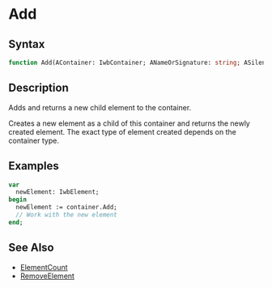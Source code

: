 # Add

## Syntax

```pascal
function Add(AContainer: IwbContainer; ANameOrSignature: string; ASilent: boolean): IwbElement;
```

## Description

Adds and returns a new child element to the container.

Creates a new element as a child of this container and returns the newly created element. The exact type of element created depends on the container type.

## Examples

```pascal
var
  newElement: IwbElement;
begin
  newElement := container.Add;
  // Work with the new element
end;
```

## See Also

- [ElementCount](IwbContainer_ElementCount.md)
- [RemoveElement](IwbContainer_RemoveElement.md)
